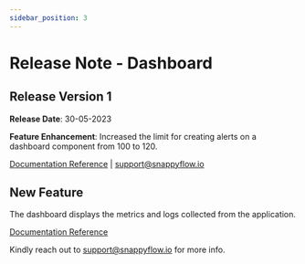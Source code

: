 ```yaml
---
sidebar_position: 3 
---
```

# Release Note - Dashboard

## Release Version 1

**Release Date**: 30-05-2023

**Feature Enhancement**: Increased the limit for creating alerts on a dashboard component from 100 to 120.

[Documentation Reference](/docs/selfhosted-lite/category/dashboards) | [support@snappyflow.io](mailto:support@snappyflow.io) 

## New Feature

The dashboard displays the metrics and logs collected from the application.

[Documentation Reference](/docs/selfhosted-lite/category/dashboards)

Kindly reach out to [support@snappyflow.io](mailto:support@snappyflow.io) for more info.
